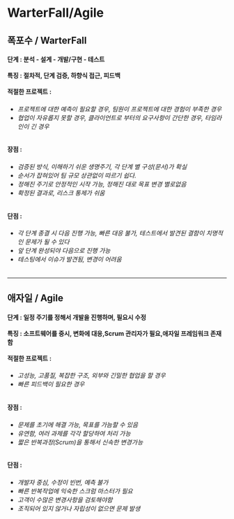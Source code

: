 # WarterFall/Agile 
<h2>폭포수 / WarterFall</h2>
<h4>단계 : 분석 - 설계 - 개발/구현 - 테스트  
<br><br>
특징 : 절차적, 단계 검증, 하향식 접근, 피드백
<br><br>
적절한 프로젝트 :
</h4>
<h6>
  
 - 프로젝트에 대한 예측이 필요할 경우, 팀원이 프로젝트에 대한 경험이 부족한 경우<br>
 - 협업이 자유롭지 못할 경우, 클라이언트로 부터의 요구사항이 간단한 경우, 타임라인이 긴 경우

</h6>
<h4>장점 : </h4>
<h6>

  - 검증된 방식, 이해하기 쉬운 생명주기, 각 단계 별 구성(문서)가 확실
  - 순서가 잡혀있어 팀 규모 상관없이 따르기 쉽다. 
  - 정해진 주기로 안정적인 시작 가능, 정해진 대로 목표 변경 별로없음
  - 확정된 결과로, 리스크 통제가 쉬움
 
</h6>
<h4>단점 : </h4>
<h6>
  
 - 각 단계 종결 시 다음 진행 가능, 빠른 대응 불가, 테스트에서 발견된 결함이 치명적인 문제가 될 수 있다
 - 앞 단계 완성되야 다음으로 진행 가능
 - 테스팅에서 이슈가 발견됨, 변경이 어려움
   
</h6>
<hr>
<h2>애자일 / Agile</h2>
<h4>단계 : 일정 주기를 정해서 개발을 진행하며, 필요시 수정  
<br><br>
특징 : 소프트웨어를 중시, 변화에 대응,Scrum 관리자가 필요,애자일 프레임워크 존재함
<br><br>
적절한 프로젝트 : 
</h4>
<h6>
  
 - 고성능, 고품질, 복잡한 구조, 외부와 긴밀한 협업을 할 경우
 - 빠른 피드백이 필요한 경우
   
</h6>   

<h4>장점 : </h4>
<h6>
  
 - 문제를 초기에 해결 가능, 목표를 가늠할 수 있음
 - 유연함, 여러 과제를 각각 할당하여 처리 가능
 - 짧은 반복과정(Scrum)을 통해서 신속한 변경가능

</h6>
<h4>단점 : </h4>
<h6>
  
 - 개발자 중심, 수정이 빈번, 예측 불가
 - 빠른 반복작업에 익숙한 스크럼 마스터가 필요 
 - 고객이 수많은 변경사항을 검토해야함
 - 조직되어 있지 않거나 자립성이 없으면 문제 발생
    
</h6>
</h5>

<div align="center">
</div>
<br>

